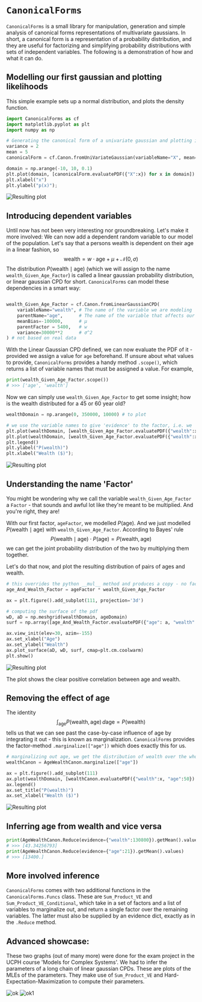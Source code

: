# `CanonicalForms`
`CanonicalForms` is a small library for manipulation, generation and simple analysis of canonical forms representations of multivariate gaussians.
In short, a canonical form is a representation of a probability distribution, and they are useful for factorizing and simplifying probability distributions with sets of independent variables. The following is a demonstration of how and what it can do.


## Modelling our first gaussian and plotting likelihoods
This simple example sets up a normal distribution, and plots the density function.

```python
import CanonicalForms as cf
import matplotlib.pyplot as plt
import numpy as np

# Generating the canonical form of a univariate gaussian and plotting it
variance = 2
mean = 5
canonicalForm = cf.Canon.fromUniVariateGaussian(variableName="X", mean=mean, variance=variance)

domain = np.arange(-10, 10, 0.1)
plt.plot(domain, [canonicalForm.evaluatePDF({"X":x}) for x in domain])
plt.xlabel("x")
plt.ylabel("p(x)");
```
![Resulting plot](ageDistribution.png)



## Introducing dependent variables
Until now has not been very interesting nor groundbreaking. Let's make it more involved:
We can now add a dependent random variable to our model of the population.
Let's say that a persons wealth is dependent on their age in a linear fashion,
so 
$$\text{wealth} = w \cdot \text{age} + µ + \mathcal{N}(0, \sigma)$$
The distribution $P(\text{wealth} \mid \text{age})$ (which we will assign to the name `wealth_Given_Age_Factor`) is called a linear gaussian probability distribution, or linear gaussian CPD for short.
`CanonicalForms` can model these dependencies in a smart way:
```python

wealth_Given_Age_Factor = cf.Canon.fromLinearGaussianCPD(
    variableName="wealth", # The name of the variable we are modeling
    parentName="age",      # The name of the variable that affects our mean
    meanBias=-100000,      # µ
    parentFactor = 5400,   # w
    variance=30000**2      # σ^2
) # not based on real data

```
With the Linear Gaussian CPD defined, we can now evaluate the PDF of it - provided we assign a value for `age` beforehand. If unsure about what values to provide, `CanonicalForms` provides a handy method `.scope()`, which returns a list of variable names that must be assigned a value. For example,
```python
print(wealth_Given_Age_Factor.scope())
# >>> ['age', 'wealth']
```

Now we can simply use `wealth_Given_Age_Factor` to get some insight; how is the wealth distributed for a 45 or 60 year old?
```python
wealthDomain = np.arange(0, 350000, 10000) # to plot

# we use the variable names to give 'evidence' to the factor, i.e. we 'collapse' the outcome space to a single state.
plt.plot(wealthDomain, [wealth_Given_Age_Factor.evaluatePDF({"wealth":x, "age":60}) for x in wealthDomain], label = "P(wealth | age=60)")
plt.plot(wealthDomain, [wealth_Given_Age_Factor.evaluatePDF({"wealth":x, "age":45}) for x in wealthDomain], label = "P(wealth | age=45)")
plt.legend()
plt.ylabel("P(wealth)")
plt.xlabel("Wealth ($)");
```

![Resulting plot](wealthGivenAgeDistribution.png)



## Understanding the name 'Factor'
You might be wondering why we call the variable `wealth_Given_Age_Factor` a `Factor` - that sounds and awful lot like they're meant to be multiplied. And you're right, they are!

With our first factor, `ageFactor`, we modelled $P(\text{age})$. And we just modelled $P(\text{wealth} \mid \text{age})$ with `wealth_Given_Age_Factor`. According to Bayes' rule
$$P(\text{wealth} \mid \text{age}) \cdot P(\text{age}) = P(\text{wealth}, \text{age})$$
we can get the joint probability distribution of the two by multiplying them together.

Let's do that now, and plot the resulting distribution of pairs of ages and wealth.

```python
# this overrides the python __mul__ method and produces a copy - no factors are harmed
age_And_Wealth_Factor = ageFactor * wealth_Given_Age_Factor

ax = plt.figure().add_subplot(111, projection='3d')

# computing the surface of the pdf
wD, aD = np.meshgrid(wealthDomain, ageDomain)
surf = np.array([age_And_Wealth_Factor.evaluatePDF({"age": a, "wealth":w}) for a in ageDomain for w in wealthDomain]).reshape(aD.shape)

ax.view_init(elev=30, azim=-155)
ax.set_xlabel("Age")
ax.set_ylabel("Wealth")
ax.plot_surface(aD, wD, surf, cmap=plt.cm.coolwarm)
plt.show()
```
![Resulting plot](ageAndWealthDistribution.png)

The plot shows the clear positive correlation between age and wealth.



## Removing the effect of age
The identity $$\int_{\text{age}} P(\text{wealth}, \text{age}) \,d\text{age} = P(\text{wealth})$$ tells us that we can see past the case-by-case influence of age by integrating it out - this is known as marginalization. `CanonicalForms` provides the factor-method `.marginalize(["age"])` which does exactly this for us.

```python
# marginalizing out age, we get the distribution of wealth over the whole population:
wealthCanon = AgeWealthCanon.marginalize(["age"])

ax = plt.figure().add_subplot(111)
ax.plot(wealthDomain, [wealthCanon.evaluatePDF({"wealth":x, "age":50}) for x in wealthDomain], label = "Wealth distribution over population")
ax.legend()
ax.set_title("P(wealth)")
ax.set_xlabel("Wealth ($)")
```
![Resulting plot](wealthDistribution.png)



## Inferring age from wealth and vice versa
``` python
print(AgeWealthCanon.Reduce(evidence={"wealth":130800}).getMean().values)
# >>> [43.34256793]
print(AgeWealthCanon.Reduce(evidence={"age":21}).getMean().values)
# >>> [13400.]
``` 

## More involved inference
`CanonicalForms` comes with two additional functions in the `CanonicalForms.Funcs` class. These are `Sum_Product_VE` and `Sum_Product_VE_Conditional`, which take in a set of factors and a list of variables to marginalize out, and return a single factor over the remaining variables. The latter must also be supplied by an evidence dict, exactly as in the `.Reduce` method.


## Advanced showcase:
These two graphs (out of many more) were done for the exam project in the UCPH course 'Models for Complex Systems'. We had to infer the parameters of a long chain of linear gaussian CPDs. These are plots of the MLEs of the parameters. They make use of `Sum_Product_VE` and Hard-Expectation-Maximization to compute their parameters.

![ok](GaussTreeGenes.jpeg)
![ok1](GaussTreeGenes2.jpeg)
